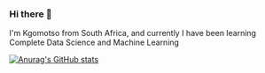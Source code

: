 ### Hi there 👋
I'm Kgomotso from South Africa, and currently I have been learning Complete Data Science and Machine Learning

[![Anurag's GitHub stats](https://github-readme-stats.vercel.app/api?username=kgomotsorapoo)](https://github.com/anuraghazra/github-readme-stats)
<!--
**KgomotsoRapoo/KgomotsoRapoo** is a ✨ _special_ ✨ repository because its `README.md` (this file) appears on your GitHub profile.

Here are some ideas to get you started:

- 🔭 I’m currently working on ...
- 🌱 I’m currently learning ...
- 👯 I’m looking to collaborate on ...
- 🤔 I’m looking for help with ...
- 💬 Ask me about ...
- 📫 How to reach me: ...
- 😄 Pronouns: ...
- ⚡ Fun fact: ...
-->
